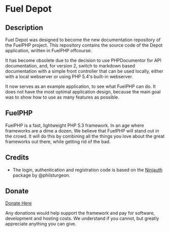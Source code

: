 # Fuel Depot

## Description

Fuel Depot was designed to become the new documentation repository of the FuelPHP project. This repository contains the source code of the Depot application, written in FuelPHP offcourse.

It has become obsolete due to the decision to use PHPDocumentor for API documentation, and, for version 2, switch to markdown based documentation with a simple front controller that can be used locally, either with a local webserver or using PHP 5.4's built-in webserver.

It now serves as an example application, to see what FuelPHP can do. It does not have the most optimal application design, because the main goal was to show how to use as many features as possible.

## FuelPHP

FuelPHP is a fast, lightweight PHP 5.3 framework. In an age where frameworks are a dime a dozen, We believe that FuelPHP will stand out in the crowd.  It will do this by combining all the things you love about the great frameworks out there, while getting rid of the bad.

## Credits

* The login, authentication and registration code is based on the [Ninjauth](http://github.com/happyninjas/fuel-ninjauth) package by @philsturgeon.

## Donate

[Donate Here](http://fuelphp.com/contribute/donate)

Any donations would help support the framework and pay for software, development and hosting costs. We understand if you cannot, but greatly appreciate anything you can give.

